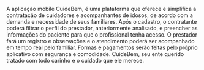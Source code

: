 A aplicação mobile CuideBem, é uma plataforma que oferece e simplifica a contratação de cuidadores e acompanhantes de idosos, de acordo com a demanda e necessidade 
de seus familiares. Após o cadastro, o contratante poderá filtrar o perfil do prestador, anteriormente analisado, e preencher as informações do paciente para que o profissional tenha acesso. 
O prestador fará um registro e observações  e o atendimento poderá ser acompanhado em tempo real pelo familiar. Formas e pagamentos serão feitas pelo próprio aplicativo com segurança e 
comodidade. CuideBem, seu ente querido tratado com todo carinho e o cuidado que ele merece.
